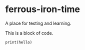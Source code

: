 # ferrous-iron-time
A place for testing and learning.

This is a block of code.

```
print(hello)
```
